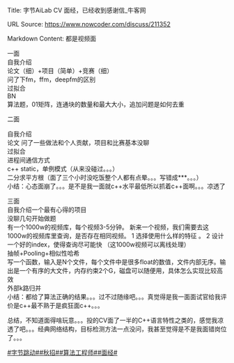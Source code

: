 Title: 字节AiLab CV 面经，已经收到感谢信_牛客网

URL Source: https://www.nowcoder.com/discuss/211352

Markdown Content:
都是视频面

一面  
自我介绍  
论文（细）+项目（简单）+竞赛（细）  
问了下fm，ffm，deepfm的区别  
过拟合  
BN  
算法题，01矩阵，连通块的数量和最大大小，追加问题是如何去重

二面

自我介绍  
论文 问了一些做法和个人贡献，项目和比赛基本没聊  
过拟合  
进程间通信方式  
c++ static，单例模式（从来没碰过。。。）  
二分求平方根（面了三个小时没吃饭整个人都有点晕。。。写错成\*\*\*。。。）  
小结：心态面崩了。。。是不是我一面就c++水平最低所以抓着c++面啊。。。凉透了

三面  
自我介绍一个最有心得的项目  
没聊几句开始做题  
有一个1000w的视频库，每个视频3-5分钟。 新来一个视频，我们需要去这1000w的视频库里查询，是否存在相同视频。 1 选择使用什么样的特征 。 2 设计一个好的index，使得查询尽可能快 （这1000w视频可以离线处理）  
抽帧+Pooling+相似性哈希  
写一个函数，输入是N个文件，每个文件中是很多float的数值，文件内部无序。输出是一个有序的大文件，内存约束2个G，磁盘可以随便用，具体怎么实现比较高效  
外部k路归并  
小结：都给了算法正确的结果。。。过不过随缘吧。。。真觉得是我一面面试官给我评价是c++最不熟于是疯狂面c++。。。

总结，不知道面得啥玩意。。。投的CV面了一半的C++语言特性之类的，感觉我凉透了吧。。。经典网络结构，目标检测方法一点没问，我甚至觉得是不是我面错岗位了。。。

[#字节跳动#](https://www.nowcoder.com/enterprise/665/discussion)[#秋招#](https://www.nowcoder.com/creation/subject/002d6ce4eab1487f9cae3241b5322732)[#算法工程师#](https://www.nowcoder.com/creation/subject/146d543971d045ba84b4b8a4dd573fff)[#面经#](https://www.nowcoder.com/creation/subject/928d551be73f40db82c0ed83286c8783)
